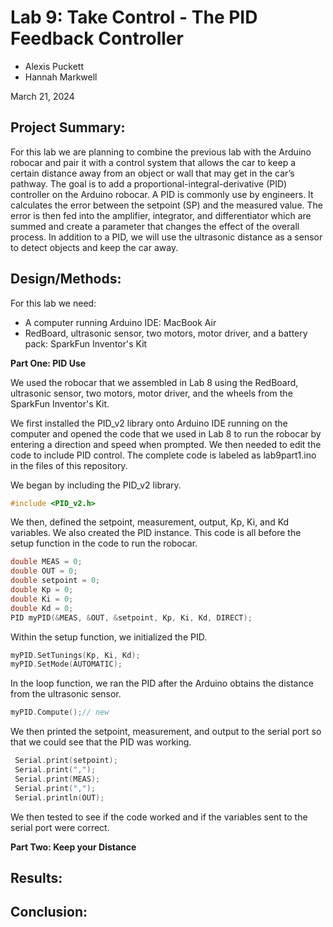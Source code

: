 # Lab 9: Take Control - The PID Feedback Controller
* Alexis Puckett
* Hannah Markwell

March 21, 2024

## Project Summary:

For this lab we are planning to combine the previous lab with the Arduino robocar and pair it with a control system that allows the car to keep a certain distance away from an object or wall that may get in the car’s pathway. The goal is to add a proportional-integral-derivative (PID) controller on the Arduino robocar. A PID is commonly use by engineers. It calculates the error between the setpoint (SP) and the measured value. The error is then fed into the amplifier, integrator, and differentiator which are summed and create a parameter that changes the effect of the overall process. In addition to a PID, we will use the ultrasonic distance as a sensor to detect objects and keep the car away.  

## Design/Methods:

For this lab we need:
* A computer running Arduino IDE: MacBook Air
* RedBoard, ultrasonic sensor, two motors, motor driver, and a battery pack: SparkFun Inventor's Kit

**Part One: PID Use**

We used the robocar that we assembled in Lab 8 using the RedBoard, ultrasonic sensor, two motors, motor driver, and the wheels from the SparkFun Inventor's Kit.

We first installed the PID_v2 library onto Arduino IDE running on the computer and opened the code that we used in Lab 8 to run the robocar by entering a direction and speed when prompted. We then needed to edit the code to include PID control. The complete code is labeled as lab9part1.ino in the files of this repository. 

We began by including the PID_v2 library. 
```c++
#include <PID_v2.h>
```
We then, defined the setpoint, measurement, output, Kp, Ki, and Kd variables. We also created the PID instance. This code is all before the setup function in the code to run the robocar.
```c++
double MEAS = 0;
double OUT = 0;
double setpoint = 0;
double Kp = 0;
double Ki = 0;
double Kd = 0;
PID myPID(&MEAS, &OUT, &setpoint, Kp, Ki, Kd, DIRECT);
```
Within the setup function, we initialized the PID.
```c++
myPID.SetTunings(Kp, Ki, Kd);
myPID.SetMode(AUTOMATIC);
```
In the loop function, we ran the PID after the Arduino obtains the distance from the ultrasonic sensor. 
```c++
myPID.Compute();// new
```
We then printed the setpoint, measurement, and output to the serial port so that we could see that the PID was working.
```c++
 Serial.print(setpoint);
 Serial.print(",");
 Serial.print(MEAS);
 Serial.print(",");
 Serial.println(OUT);
```
We then tested to see if the code worked and if the variables sent to the serial port were correct. 

**Part Two: Keep your Distance**



## Results:

## Conclusion:

